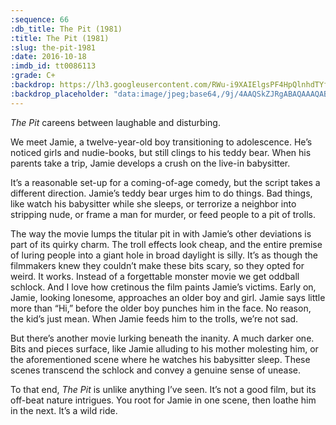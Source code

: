 ```yaml
---
:sequence: 66
:db_title: The Pit (1981)
:title: The Pit (1981)
:slug: the-pit-1981
:date: 2016-10-18
:imdb_id: tt0086113
:grade: C+
:backdrop: https://lh3.googleusercontent.com/RWu-i9XAIElgsPF4HpQlnhdTYfxFpZP8rncZVWqoLYegY2CFhA4z3m181oKEfq5twCg1-2PXioSr=w1000-l75-rj
:backdrop_placeholder: "data:image/jpeg;base64,/9j/4AAQSkZJRgABAQAAAQABAAD/2wCEACgcHhceGSgjISMtKygwPGRBPDc3PHtYXUlkkYCZlo+AjIqgtObDoKrarYqMyP/L2u71////m8H////6/+b9//gBKy0tPDU8akFBdviljKX47Oz4+Oz4+Pjs+Pjs+Oz47Ozs+Pj4+Pj47Pj47Oz47Oz4+Pjs+Pj4+Pj4+Oz4+Pjs+P/AABEIAAsAFAMBIgACEQEDEQH/xAAYAAACAwAAAAAAAAAAAAAAAAAAAgEDBP/EAB4QAAEEAgMBAAAAAAAAAAAAAAEAAgMRIUExcaEU/8QAFgEBAQEAAAAAAAAAAAAAAAAAAQIA/8QAFREBAQAAAAAAAAAAAAAAAAAAABH/2gAMAwEAAhEDEQA/AMLZJRVDjgKwySuNnQ2UjoYgcD0pmMYCKCkxH0PF00HtCH4dhCxf/9k="
---
```


_The Pit_ careens between laughable and disturbing.

We meet Jamie, a twelve-year-old boy transitioning to adolescence. He’s noticed girls and nudie-books, but still clings to his teddy bear. When his parents take a trip, Jamie develops a crush on the live-in babysitter.

It’s a reasonable set-up for a coming-of-age comedy, but the script takes a different direction. Jamie’s teddy bear urges him to do things. Bad things, like watch his babysitter while she sleeps, or terrorize a neighbor into stripping nude, or frame a man for murder, or feed people to a pit of trolls.

The way the movie lumps the titular pit in with Jamie’s other deviations is part of its quirky charm. The troll effects look cheap, and the entire premise of luring people into a giant hole in broad daylight is silly. It’s as though the filmmakers knew they couldn’t make these bits scary, so they opted for weird. It works. Instead of a forgettable monster movie we get oddball schlock. And I love how cretinous the film paints Jamie’s victims. Early on, Jamie, looking lonesome, approaches an older boy and girl. Jamie says little more than “Hi,” before the older boy punches him in the face. No reason, the kid’s just mean. When Jamie feeds him to the trolls, we’re not sad.

But there’s another movie lurking beneath the inanity. A much darker one. Bits and pieces surface, like Jamie alluding to his mother molesting him, or the aforementioned scene where he watches his babysitter sleep. These scenes transcend the schlock and convey a genuine sense of unease.

To that end, _The Pit_ is unlike anything I’ve seen. It’s not a good film, but its off-beat nature intrigues. You root for Jamie in one scene, then loathe him in the next. It’s a wild ride.


